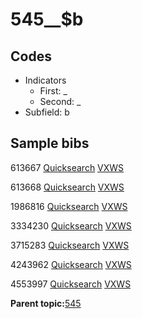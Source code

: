 # 545\_\_$b

## Codes

-   Indicators
    -   First: \_
    -   Second: \_
-   Subfield: b

## Sample bibs

613667 [Quicksearch](https://search.library.yale.edu/catalog/613667) [VXWS](http://prodorbis.library.yale.edu:7014/vxws/GetHoldingsService?bibId=613667)

613668 [Quicksearch](https://search.library.yale.edu/catalog/613668) [VXWS](http://prodorbis.library.yale.edu:7014/vxws/GetHoldingsService?bibId=613668)

1986816 [Quicksearch](https://search.library.yale.edu/catalog/1986816) [VXWS](http://prodorbis.library.yale.edu:7014/vxws/GetHoldingsService?bibId=1986816)

3334230 [Quicksearch](https://search.library.yale.edu/catalog/3334230) [VXWS](http://prodorbis.library.yale.edu:7014/vxws/GetHoldingsService?bibId=3334230)

3715283 [Quicksearch](https://search.library.yale.edu/catalog/3715283) [VXWS](http://prodorbis.library.yale.edu:7014/vxws/GetHoldingsService?bibId=3715283)

4243962 [Quicksearch](https://search.library.yale.edu/catalog/4243962) [VXWS](http://prodorbis.library.yale.edu:7014/vxws/GetHoldingsService?bibId=4243962)

4553997 [Quicksearch](https://search.library.yale.edu/catalog/4553997) [VXWS](http://prodorbis.library.yale.edu:7014/vxws/GetHoldingsService?bibId=4553997)

**Parent topic:**[545](../../tags/545/545.md)

